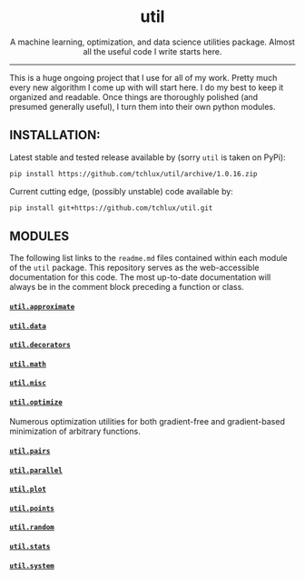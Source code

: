 <p align="center">
  <h1 align="center">util</h1>
</p>

<p align="center">
A machine learning, optimization, and data science utilities
package. Almost all the useful code I write starts here.
</p>

<hr>

This is a huge ongoing project that I use for all of my work. Pretty
much every new algorithm I come up with will start here. I do my best
to keep it organized and readable. Once things are thoroughly polished
(and presumed generally useful), I turn them into their own python
modules.

## INSTALLATION:

  Latest stable and tested release available by (sorry `util` is taken
  on PyPi):

```bash
pip install https://github.com/tchlux/util/archive/1.0.16.zip
```

  Current cutting edge, (possibly unstable) code available by:

```bash
pip install git+https://github.com/tchlux/util.git
```

## MODULES

The following list links to the `readme.md` files contained within
each module of the `util` package. This repository serves as the
web-accessible documentation for this code. The most up-to-date
documentation will always be in the comment block preceding a function
or class.

#### [`util.approximate`](util/approximate#user-content-utilapproximate)

#### [`util.data`](util/data#user-content-utildata)

#### [`util.decorators`](util/decorators#user-content-utildecorators)

#### [`util.math`](util/math#user-content-utilmath)

#### [`util.misc`](util/misc#user-content-utilmisc)

#### [`util.optimize`](util/optimize#user-content-utiloptimize)

Numerous optimization utilities for both gradient-free and gradient-based minimization of arbitrary functions.

#### [`util.pairs`](util/pairs#user-content-utilpairs)

#### [`util.parallel`](util/parallel#user-content-utilparallel)

#### [`util.plot`](util/plot#user-content-utilplot)

#### [`util.points`](util/points#user-content-utilpoints)

#### [`util.random`](util/random#user-content-utilrandom)

#### [`util.stats`](util/stats#user-content-utilstats)

#### [`util.system`](util/system#user-content-utilsystem)

